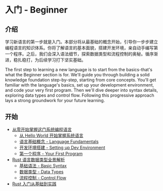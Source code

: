 # 入门 - Beginner

## 介绍

学习新语言的第一步就是入门。本部分将从最基础的概念开始，引导你一步步建立编程语言的知识体系。你将了解语言的基本面貌，搭建开发环境，亲自动手编写第一个程序。之后，我们会深入语法细节，探索数据类型和流程控制的奥秘。循序渐进，稳扎稳打，为后续学习打下坚实基础。

The first step to learning a new language is to start from the basics-that's what the Beginner section is for. We'll
guide you through building a solid knowledge foundation step-by-step, starting from core concepts. You'll get familiar
with the language's basics, set up your development environment, and code your very first program. Then we'll dive
deeper into syntax details, exploring data types and control flow. Following this progressive approach lays a strong
groundwork for your future learning.

## 开始

- [从零开始掌握这门系统编程语言](chapter_1.1.md)
    - [从 Hello World 开始掌握系统语言](chapter_1.md)
    - [语言基础概念 - Language Fundamentals](chapter_1.2.md)
    - [开发环境搭建 - Setting up Dev Environment](chapter_1.3.md)
    - [第一个程序 - Your First Program](chapter_1.4.md)
- [Rust 语言数据类型全景解析](chapter_2.md)
    - [基础语法 - Basic Syntax](chapter_2.1.md)
    - [数据类型 - Data Types](chapter_2.2.md)
    - [流程控制 - Control Flow](chapter_2.2.md)
- [Rust 入门从基础到实践](chapter_3.md)
